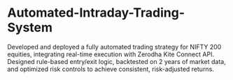 # Automated-Intraday-Trading-System
Developed and deployed a fully automated trading strategy for NIFTY 200 equities, integrating real-time execution with Zerodha Kite Connect API. Designed rule-based entry/exit logic, backtested on 2 years of market data, and optimized risk controls to achieve consistent, risk-adjusted returns.
